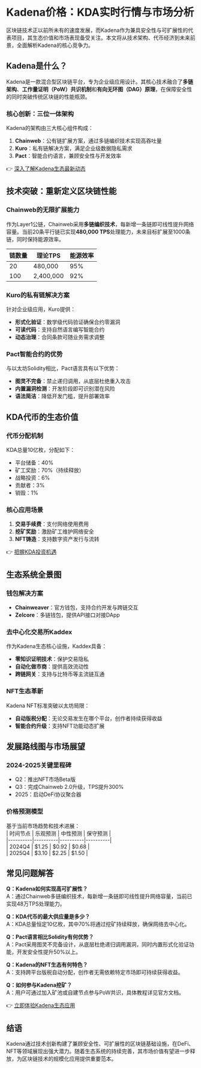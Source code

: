 # Kadena价格：KDA实时行情与市场分析  

区块链技术正以前所未有的速度发展，而Kadena作为兼具安全性与可扩展性的代表项目，其生态价值和市场表现备受关注。本文将从技术架构、代币经济到未来前景，全面解析Kadena的核心竞争力。  

## Kadena是什么？  

Kadena是一款混合型区块链平台，专为企业级应用设计。其核心技术融合了**多链架构**、**工作量证明（PoW）共识机制**和**有向无环图（DAG）原理**，在保障安全性的同时突破传统区块链的性能瓶颈。  

### 核心创新：三位一体架构  
Kadena的架构由三大核心组件构成：  
1. **Chainweb**：公有链扩展方案，通过多链编织技术实现高吞吐量  
2. **Kuro**：私有链解决方案，满足企业级数据隐私需求  
3. **Pact**：智能合约语言，兼顾安全性与开发效率  

👉 [深入了解Kadena生态最新动态](https://bit.ly/okx_welcome)  

## 技术突破：重新定义区块链性能  

### Chainweb的无限扩展能力  
作为Layer1公链，Chainweb采用**多链编织技术**，每新增一条链即可线性提升网络容量。当前20条平行链已实现**480,000 TPS**处理能力，未来目标扩展至1000条链，同时保持能源效率。  

| 链数量 | 理论TPS | 能源效率 |  
|--------|---------|----------|  
| 20     | 480,000 | 95%      |  
| 100    | 2,400,000| 92%     |  

### Kuro的私有链解决方案  
针对企业级应用，Kuro提供：  
- **形式化验证**：数学级代码验证确保合约零漏洞  
- **可读代码**：支持自然语言编写智能合约  
- **动态治理**：合同条款可随业务需求调整  

### Pact智能合约的优势  
与以太坊Solidity相比，Pact语言具有以下优势：  
- **图灵不完备**：禁止递归调用，从底层杜绝重入攻击  
- **内置漏洞检测**：开发阶段即可识别潜在风险  
- **语法简洁**：降低开发门槛，提升部署效率  

## KDA代币的生态价值  

### 代币分配机制  
KDA总量10亿枚，分配如下：  
- 平台储备：40%  
- 矿工奖励：70%（持续释放）  
- 战略投资：6%  
- 贡献者：3%  
- 销毁：1%  

### 核心应用场景  
1. **交易手续费**：支付网络使用费用  
2. **挖矿奖励**：激励矿工维护网络安全  
3. **NFT铸造**：支持数字资产发行与流转  

👉 [把握KDA投资机遇](https://bit.ly/okx_welcome)  

## 生态系统全景图  

### 钱包解决方案  
- **Chainweaver**：官方钱包，支持合约开发与跨链交互  
- **Zelcore**：多链钱包，提供API接口对接DApp  

### 去中心化交易所Kaddex  
作为Kadena生态核心设施，Kaddex具备：  
- **零知识证明技术**：保护交易隐私  
- **自动化做市商**：提供高效流动性  
- **跨链网关**：支持与比特币等主流链互通  

### NFT生态革新  
Kadena NFT标准突破以太坊局限：  
- **自动版税分配**：无论交易发生在哪个平台，创作者持续获得收益  
- **智能合约升级**：支持NFT功能动态扩展  

## 发展路线图与市场展望  

### 2024-2025关键里程碑  
- Q2：推出NFT市场Beta版  
- Q3：完成Chainweb 2.0升级，TPS提升300%  
- 2025：启动DeFi协议聚合器  

### 价格预测模型  
基于当前市场趋势和技术进展：  
| 时间节点 | 乐观预测 | 中性预测 | 保守预测 |  
|----------|----------|----------|----------|  
| 2024Q4   | $1.25    | $0.92    | $0.68    |  
| 2025Q4   | $3.10    | $2.25    | $1.50    |  

## 常见问题解答  

**Q：Kadena如何实现高可扩展性？**  
A：通过Chainweb多链编织技术，每新增一条链即可线性提升网络容量，当前已实现48万TPS处理能力。  

**Q：KDA代币的最大供应量是多少？**  
A：KDA总量恒定10亿枚，其中70%将通过挖矿持续释放，确保网络去中心化。  

**Q：Pact语言相比Solidity有何优势？**  
A：Pact采用图灵不完备设计，从底层杜绝递归调用漏洞，同时内置形式化验证功能，开发安全性提升50%以上。  

**Q：Kadena的NFT生态有何特色？**  
A：支持跨平台版税自动分配，创作者无需依赖特定市场即可持续获得收益。  

**Q：如何参与Kadena挖矿？**  
A：用户可通过加入矿池或自建节点参与PoW共识，具体教程详见官方文档。  

👉 [立即体验Kadena生态应用](https://bit.ly/okx_welcome)  

## 结语  

Kadena通过技术创新构建了兼顾安全性、可扩展性的区块链基础设施，在DeFi、NFT等领域展现出强大潜力。随着生态系统的持续完善，其市场价值有望进一步释放，为区块链技术的规模化应用提供重要范本。